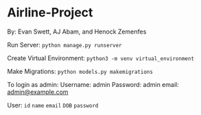 # Airline-Project

By: Evan Swett, AJ Abam, and Henock Zemenfes

Run Server:
```python manage.py runserver```

Create Virtual Environment: 
```python3 -m venv virtual_environment```

Make Migrations:
```python models.py makemigrations```

To login as admin:
Username: admin
Password: admin
email: admin@example.com


User:
```id```
```name```
```email```
```DOB```
```password```
